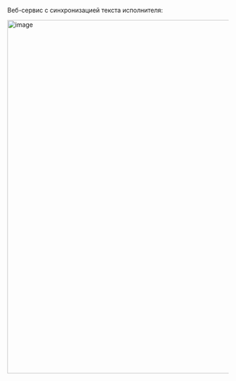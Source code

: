   Веб-сервис с синхронизацией текста исполнителя:

<img width="1174" height="803" alt="image" src="https://github.com/user-attachments/assets/c50124ec-1999-4a4b-ae6f-f65e92ef2b8a" />

